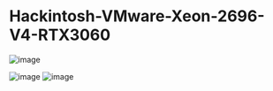 # Hackintosh-VMware-Xeon-2696-V4-RTX3060
![image](https://github.com/sonvirgo/Hackintosh-VMware-Xeon-2696-V4-RTX3060/assets/10823037/21324f73-ba58-4693-958a-3c6f03836e47)

![image](https://github.com/sonvirgo/Hackintosh-VMware-Xeon-2696-V4-RTX3060/assets/10823037/276db199-0623-4df8-b96f-c1025cbd4c70)
![image](https://github.com/sonvirgo/Hackintosh-VMware-Xeon-2696-V4-RTX3060/assets/10823037/a40efd8e-fcc9-4711-9688-00eb322c0bc4)


